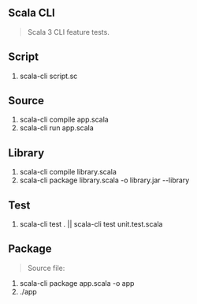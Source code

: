 Scala CLI
---------
>Scala 3 CLI feature tests.

Script
------
1. scala-cli script.sc

Source
------
1. scala-cli compile app.scala
2. scala-cli run app.scala

Library
-------
1. scala-cli compile library.scala
2. scala-cli package library.scala -o library.jar --library

Test
----
1. scala-cli test . || scala-cli test unit.test.scala

Package
-------
>Source file:
1. scala-cli package app.scala -o app
2. ./app